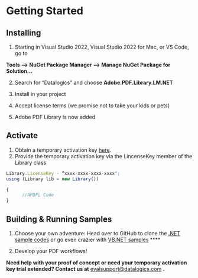 # Getting Started

## **Installing** 

1. Starting in Visual Studio 2022, Visual Studio 2022 for Mac, or VS Code, go to 

**Tools --> NuGet Package Manager --> Manage NuGet Package for Solution...** 

2. Search for “Datalogics” and choose **Adobe.PDF.Library.LM.NET** 

3) Install in your project 

4. Accept license terms (we promise not to take your kids or pets) 

5) Adobe PDF Library is now added 

## **Activate**   

1. Obtain a temporary activation key [here](https://www.datalogics.com/pdf-sdk-free-trial). 
2. Provide the temporary activation key via the LincenseKey member of the Library class 

```js
Library.LicenseKey - “xxxx-xxxx-xxxx-xxxx"; 
using (Library lib = new Library()) 

{ 
      //APDFL Code 
}
```

## **Building & Running Samples**

1. Choose your own adventure: Head over to GitHub to clone the [.NET sample codes](https://github.com/datalogics/apdfl-csharp-dotnet-samples) or go even crazier with [VB.NET samples](https://github.com/datalogics/apdfl-vb-dotnet-samples) \*\*\*\*  

2) Develop your PDF workflows!  

**Need help with your proof of concept or need your temporary activation key trial extended? Contact us at** <evalsupport@datalogics.com> **.**
